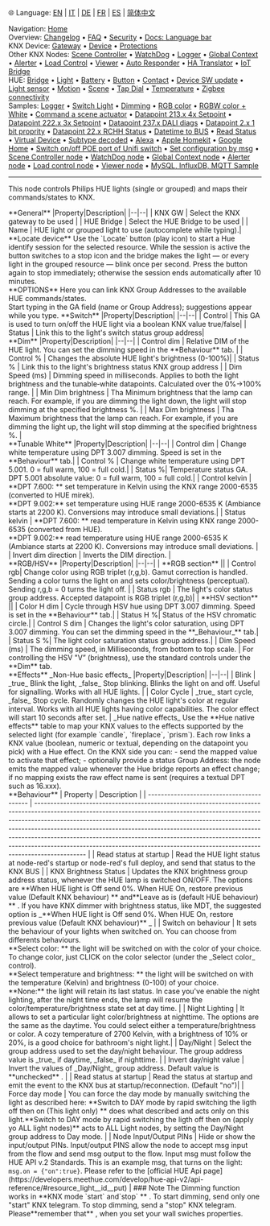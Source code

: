🌐 Language: [EN](/node-red-contrib-knx-ultimate/wiki/HUE+Light) | [IT](/node-red-contrib-knx-ultimate/wiki/it-HUE+Light) | [DE](/node-red-contrib-knx-ultimate/wiki/de-HUE+Light) | [FR](/node-red-contrib-knx-ultimate/wiki/fr-HUE+Light) | [ES](/node-red-contrib-knx-ultimate/wiki/es-HUE+Light) | [简体中文](/node-red-contrib-knx-ultimate/wiki/zh-CN-HUE+Light)
<!-- NAV START -->
Navigation: [Home](https://supergiovane.github.io/node-red-contrib-knx-ultimate/wiki/Home)  
Overview: [Changelog](https://github.com/Supergiovane/node-red-contrib-knx-ultimate/blob/master/CHANGELOG.md) • [FAQ](https://supergiovane.github.io/node-red-contrib-knx-ultimate/wiki/FAQ-Troubleshoot) • [Security](https://supergiovane.github.io/node-red-contrib-knx-ultimate/wiki/SECURITY) • [Docs: Language bar](https://supergiovane.github.io/node-red-contrib-knx-ultimate/wiki/Docs-Language-Bar)  
KNX Device: [Gateway](https://supergiovane.github.io/node-red-contrib-knx-ultimate/wiki/Gateway-configuration) • [Device](https://supergiovane.github.io/node-red-contrib-knx-ultimate/wiki/Device) • [Protections](https://supergiovane.github.io/node-red-contrib-knx-ultimate/wiki/Protections)  
Other KNX Nodes: [Scene Controller](https://supergiovane.github.io/node-red-contrib-knx-ultimate/wiki/SceneController-Configuration) • [WatchDog](https://supergiovane.github.io/node-red-contrib-knx-ultimate/wiki/WatchDog-Configuration) • [Logger](https://supergiovane.github.io/node-red-contrib-knx-ultimate/wiki/Logger-Configuration) • [Global Context](https://supergiovane.github.io/node-red-contrib-knx-ultimate/wiki/GlobalVariable) • [Alerter](https://supergiovane.github.io/node-red-contrib-knx-ultimate/wiki/Alerter-Configuration) • [Load Control](https://supergiovane.github.io/node-red-contrib-knx-ultimate/wiki/LoadControl-Configuration) • [Viewer](https://supergiovane.github.io/node-red-contrib-knx-ultimate/wiki/knxUltimateViewer) • [Auto Responder](https://supergiovane.github.io/node-red-contrib-knx-ultimate/wiki/KNXAutoResponder) • [HA Translator](https://supergiovane.github.io/node-red-contrib-knx-ultimate/wiki/HATranslator) • [IoT Bridge](https://supergiovane.github.io/node-red-contrib-knx-ultimate/wiki/IoT-Bridge-Configuration)  
HUE: [Bridge](https://supergiovane.github.io/node-red-contrib-knx-ultimate/wiki/HUE+Bridge+configuration) • [Light](https://supergiovane.github.io/node-red-contrib-knx-ultimate/wiki/HUE+Light) • [Battery](https://supergiovane.github.io/node-red-contrib-knx-ultimate/wiki/HUE+Battery) • [Button](https://supergiovane.github.io/node-red-contrib-knx-ultimate/wiki/HUE+Button) • [Contact](https://supergiovane.github.io/node-red-contrib-knx-ultimate/wiki/HUE+Contact+sensor) • [Device SW update](https://supergiovane.github.io/node-red-contrib-knx-ultimate/wiki/HUE+Device+software+update) • [Light sensor](https://supergiovane.github.io/node-red-contrib-knx-ultimate/wiki/HUE+Light+sensor) • [Motion](https://supergiovane.github.io/node-red-contrib-knx-ultimate/wiki/HUE+Motion) • [Scene](https://supergiovane.github.io/node-red-contrib-knx-ultimate/wiki/HUE+Scene) • [Tap Dial](https://supergiovane.github.io/node-red-contrib-knx-ultimate/wiki/HUE+Tapdial) • [Temperature](https://supergiovane.github.io/node-red-contrib-knx-ultimate/wiki/HUE+Temperature+sensor) • [Zigbee connectivity](https://supergiovane.github.io/node-red-contrib-knx-ultimate/wiki/HUE+Zigbee+connectivity)  
Samples: [Logger](https://supergiovane.github.io/node-red-contrib-knx-ultimate/wiki/Logger-Sample) • [Switch Light](https://supergiovane.github.io/node-red-contrib-knx-ultimate/wiki/-Sample---Switch-light) • [Dimming](https://supergiovane.github.io/node-red-contrib-knx-ultimate/wiki/-Sample---Dimming) • [RGB color](https://supergiovane.github.io/node-red-contrib-knx-ultimate/wiki/-Sample---RGB-Color) • [RGBW color + White](https://supergiovane.github.io/node-red-contrib-knx-ultimate/wiki/-Sample---RGBW-Color-plus-White) • [Command a scene actuator](https://supergiovane.github.io/node-red-contrib-knx-ultimate/wiki/-Sample---Control-a-scene-actuator) • [Datapoint 213.x 4x Setpoint](https://supergiovane.github.io/node-red-contrib-knx-ultimate/wiki/-Sample---DPT213) • [Datapoint 222.x 3x Setpoint](https://supergiovane.github.io/node-red-contrib-knx-ultimate/wiki/-Sample---DPT222) • [Datapoint 237.x DALI diags](https://supergiovane.github.io/node-red-contrib-knx-ultimate/wiki/-Sample---DPT237) • [Datapoint 2.x 1 bit proprity](https://supergiovane.github.io/node-red-contrib-knx-ultimate/wiki/-Sample---DPT2) • [Datapoint 22.x RCHH Status](https://supergiovane.github.io/node-red-contrib-knx-ultimate/wiki/-Sample---DPT22) • [Datetime to BUS](https://supergiovane.github.io/node-red-contrib-knx-ultimate/wiki/-Sample---DateTime-to-BUS) • [Read Status](https://supergiovane.github.io/node-red-contrib-knx-ultimate/wiki/-Sample---Read-value-from-Device) • [Virtual Device](https://supergiovane.github.io/node-red-contrib-knx-ultimate/wiki/-Sample---Virtual-Device) • [Subtype decoded](https://supergiovane.github.io/node-red-contrib-knx-ultimate/wiki/-Sample---Subtype) • [Alexa](https://supergiovane.github.io/node-red-contrib-knx-ultimate/wiki/-Sample---Alexa) • [Apple Homekit](https://supergiovane.github.io/node-red-contrib-knx-ultimate/wiki/-Sample---Apple-Homekit) • [Google Home](https://supergiovane.github.io/node-red-contrib-knx-ultimate/wiki/-Sample---Google-Assistant) • [Switch on/off POE port of Unifi switch](https://supergiovane.github.io/node-red-contrib-knx-ultimate/wiki/-Sample---UnifiPOE) • [Set configuration by msg](https://supergiovane.github.io/node-red-contrib-knx-ultimate/wiki/-Sample-setConfig) • [Scene Controller node](https://supergiovane.github.io/node-red-contrib-knx-ultimate/wiki/Sample-Scene-Node) • [WatchDog node](https://supergiovane.github.io/node-red-contrib-knx-ultimate/wiki/-Sample---WatchDog) • [Global Context node](https://supergiovane.github.io/node-red-contrib-knx-ultimate/wiki/SampleGlobalContextNode) • [Alerter node](https://supergiovane.github.io/node-red-contrib-knx-ultimate/wiki/SampleAlerter) • [Load control node](https://supergiovane.github.io/node-red-contrib-knx-ultimate/wiki/SampleLoadControl) • [Viewer node](https://supergiovane.github.io/node-red-contrib-knx-ultimate/wiki/knxUltimateViewer) • [MySQL, InfluxDB, MQTT Sample](https://supergiovane.github.io/node-red-contrib-knx-ultimate/wiki/Sample-KNX2MQTT-KNX2MySQL-KNX2InfluxDB)
<!-- NAV END -->
---
<p>This node controls Philips HUE lights (single or grouped) and maps their commands/states to KNX.</p>
**General**
|Property|Description|
|--|--|
| KNX GW | Select the KNX gateway to be used |
| HUE Bridge | Select the HUE Bridge to be used |
| Name | HUE light or grouped light to use (autocomplete while typing).|
<br/>
**Locate device**
Use the `Locate` button (play icon) to start a Hue identify session for the selected resource. While the session is active the button switches to a stop icon and the bridge makes the light — or every light in the grouped resource — blink once per second. Press the button again to stop immediately; otherwise the session ends automatically after 10 minutes.
<br/>
**OPTIONS**
Here you can link KNX Group Addresses to the available HUE commands/states.<br/>
Start typing in the GA field (name or Group Address); suggestions appear while you type.
**Switch**
|Property|Description|
|--|--|
| Control | This GA is used to turn on/off the HUE light via a boolean KNX value true/false|
| Status | Link this to the light's switch status group address|
<br/>
**Dim**
|Property|Description|
|--|--|
| Control dim | Relative DIM of the HUE light. You can set the dimming speed in the **Behaviour** tab. |
| Control % | Changes the absolute HUE light's brightness (0-100%)|
| Status % | Link this to the light's brightness status KNX group address |
| Dim Speed (ms) | Dimming speed in milliseconds. Applies to both the light brightness and the tunable‑white datapoints. Calculated over the 0%→100% range. |
| Min Dim brightness | Tha Minimum brightness that the lamp can reach. For example, if you are dimming the light down, the light will stop dimming at the specified brightness %. |
| Max Dim brightness | Tha Maximum brightness that the lamp can reach. For example, if you are dimming the light up, the light will stop dimming at the specified brightness %. |
<br/>
**Tunable White**
|Property|Description|
|--|--|
| Control dim | Change white temperature using DPT 3.007 dimming. Speed is set in the **Behaviour** tab.|
| Control % | Change white temperature using DPT 5.001. 0 = full warm, 100 = full cold.|
| Status %| Temperature status GA. DPT 5.001 absolute value: 0 = full warm, 100 = full cold.|
| Control kelvin | **DPT 7.600: ** set temperature in Kelvin using the KNX range 2000-6535 (converted to HUE mirek).<br/>**DPT 9.002:** set temperature using HUE range 2000-6535 K (Ambiance starts at 2200 K). Conversions may introduce small deviations.|
| Status kelvin | **DPT 7.600: ** read temperature in Kelvin using KNX range 2000-6535 (converted from HUE).<br/>**DPT 9.002:** read temperature using HUE range 2000-6535 K (Ambiance starts at 2200 K). Conversions may introduce small deviations. |
| Invert dim direction | Inverts the DIM direction. |
<br/>
**RGB/HSV**
|Property|Description|
|--|--|
| **RGB section** ||
| Control rgb| Change color using RGB triplet (r,g,b). Gamut correction is handled. Sending a color turns the light on and sets color/brightness (perceptual). Sending r,g,b = 0 turns the light off. |
| Status rgb | The light's color status group address. Accepted datapoint is RGB triplet (r,g,b)|
| **HSV section** ||
| Color H dim | Cycle through HSV hue using DPT 3.007 dimming. Speed is set in the **Behaviour** tab.|
| Status H %| Status of the HSV chromatic circle.|
| Control S dim | Changes the light's color saturation, using DPT 3.007 dimming. You can set the dimming speed in the **_Behaviour_** tab.|
| Status S %| The light color saturation status group address.|
| Dim Speed (ms) | The dimming speed, in Milliseconds, from bottom to top scale. |
For controlling the HSV "V” (brightness), use the standard controls under the **Dim** tab.
<br/>
**Effects**
_Non-Hue basic effects_
|Property|Description|
|--|--|
| Blink | _true_ Blink the light, _false_ Stop blinking. Blinks the light on and off. Useful for signalling. Works with all HUE lights. |
| Color Cycle | _true_ start cycle, _false_ Stop cycle. Randomly changes the HUE light's color at regular interval. Works with all HUE lights having color capabilities. The color effect will start 10 seconds after set. |
_Hue native effects_
Use the **Hue native effects** table to map your KNX values to the effects supported by the selected light (for example `candle`, `fireplace`, `prism`). Each row links a KNX value (boolean, numeric or textual, depending on the datapoint you pick) with a Hue effect. On the KNX side you can:
- send the mapped value to activate that effect;
- optionally provide a status Group Address: the node emits the mapped value whenever the Hue bridge reports an effect change; if no mapping exists the raw effect name is sent (requires a textual DPT such as 16.xxx).
<br/>
**Behaviour**
| Property | Description |
| ----------------------------------------- | ---------------------------------------------------------------------------------------------------------------------------------------------------------------------------------------------------------------------------------------------------------------------------------------------------------------------------------------------------------------------------------------------------------------------------------------------------------------------------------------------------- |
| Read status at startup | Read the HUE light status at node-red's startup or node-red's full deploy, and send that status to the KNX BUS |
| KNX Brightness Status | Updates the KNX brightness group address status, whenever the HUE lamp is switched ON/OFF. The options are **When HUE light is Off send 0%. When HUE On, restore previous value (Default KNX behaviour) ** and**Leave as is (default HUE behaviour) ** . If you have KNX dimmer with brightness status, like MDT, the suggested option is _**When HUE light is Off send 0%. When HUE On, restore previous value (Default KNX behaviour)** _ |
| Switch on behaviour | It sets the behaviour of your lights when switched on. You can choose from differents behaviours.<br/> **Select color: ** the light will be switched on with the color of your choice. To change color, just CLICK on the color selector (under the _Select color_ control).<br/>**Select temperature and brightness: ** the light will be switched on with the temperature (Kelvin) and brightness (0-100) of your choice.<br/>**None:** the light will retain its last status. In case you've enable the night lighting, after the night time ends, the lamp will resume the color/temperature/brightness state set at day time. |
| Night Lighting | It allows to set a particular light color/brightness at nighttime. The options are the same as the daytime. You could select either a temperature/brightness or color. A cozy temperature of 2700 Kelvin, with a brightness of 10% or 20%, is a good choice for bathroom's night light.|
| Day/Night | Select the group address used to set the day/night behaviour. The group address value is _true_ if daytime, _false_ if nighttime. |
| Invert day/night value | Invert the values of _Day/Night_ group address. Default value is **unchecked** . |
| Read status at startup | Read the status at startup and emit the event to the KNX bus at startup/reconnection. (Default "no")|
| Force day mode | You can force the day mode by manually switching the light as described here: **Switch to DAY mode by rapid switching the ligth off then on (This light only) ** does what described and acts only on this light.**Switch to DAY mode by rapid switching the ligth off then on (apply yo ALL light nodes)** acts to ALL Light nodes, by setting the Day/Night group address to Day mode. |
| Node Input/Output PINs | Hide or show the input/output PINs. Input/output PINS allow the node to accept msg input from the flow and send msg output to the flow. Input msg must follow the HUE API v.2 Standards. This is an example msg, that turns on the light: <code>msg.on = {"on":true}</code>. Please refer to the [official HUE Api page](https://developers.meethue.com/develop/hue-api-v2/api-reference/#resource_light__id__put) |
### Note
The Dimming function works in **KNX mode `start` and`stop` ** . To start dimming, send only one "start" KNX telegram. To stop dimming, send a "stop" KNX telegram. Please**remember that** , when you set your wall swiches properties.
<br/>
